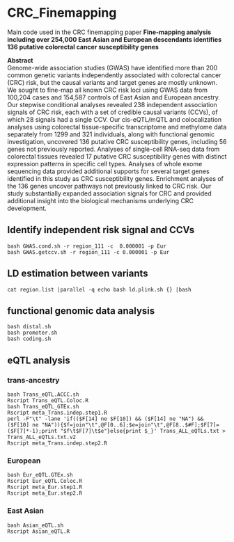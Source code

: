 # CRC_Finemapping
Main code used in the CRC finemapping paper	
**Fine-mapping analysis including over 254,000 East Asian and European descendants identifies 136 putative colorectal cancer susceptibility genes**

**Abstract**   
Genome-wide association studies (GWAS) have identified more than 200 common genetic variants independently associated with colorectal cancer (CRC) risk, but the causal variants and target genes are mostly unknown. We sought to fine-map all known CRC risk loci using GWAS data from 100,204 cases and 154,587 controls of East Asian and European ancestry. Our stepwise conditional analyses revealed 238 independent association signals of CRC risk, each with a set of credible causal variants (CCVs), of which 28 signals had a single CCV. Our cis-eQTL/mQTL and colocalization analyses using colorectal tissue-specific transcriptome and methylome data separately from 1299 and 321 individuals, along with functional genomic investigation, uncovered 136 putative CRC susceptibility genes, including 56 genes not previously reported. Analyses of single-cell RNA-seq data from colorectal tissues revealed 17 putative CRC susceptibility genes with distinct expression patterns in specific cell types. Analyses of whole exome sequencing data provided additional supports for several target genes identified in this study as CRC susceptibility genes. Enrichment analyses of the 136 genes uncover pathways not previously linked to CRC risk. Our study substantially expanded association signals for CRC and provided additional insight into the biological mechanisms underlying CRC development.

## Identify independent risk signal and CCVs
```
bash GWAS.cond.sh -r region_111 -c  0.000001 -p Eur
bash GWAS.getccv.sh -r region_111 -c 0.000001 -p Eur
```

## LD estimation between variants
```
cat region.list |parallel -q echo bash ld.plink.sh {} |bash
``` 


## functional genomic data analysis
```
bash distal.sh
bash promoter.sh
bash coding.sh
``` 

## eQTL analysis 
### trans-ancestry
```
bash Trans_eQTL.ACCC.sh
Rscript Trans_eQTL.Coloc.R
bash Trans_eQTL_GTEx.sh
Rscript meta_Trans.indep.step1.R
perl -F"\t" -lane 'if(($F[14] ne $F[10]) && ($F[14] ne "NA") && ($F[10] ne "NA")){$f=join"\t",@F[0..6];$e=join"\t",@F[8..$#F];$F[7]=($F[7]*-1);print "$f\t$F[7]\t$e"}else{print $_}' Trans_ALL_eQTLs.txt > Trans_ALL_eQTLs.txt.v2
Rscript meta_Trans.indep.step2.R
```

### European
```
bash Eur_eQTL.GTEx.sh
Rscript Eur_eQTL.Coloc.R
Rscript meta_Eur.step1.R
Rscript meta_Eur.step2.R
```    
### East Asian
```
bash Asian_eQTL.sh
Rscript Asian_eQTL.R
```

